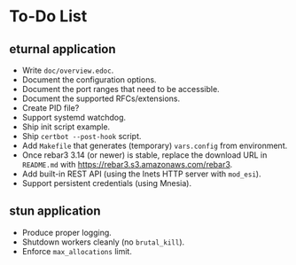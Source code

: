 To-Do List
==========

eturnal application
-------------------

- Write `doc/overview.edoc`.
- Document the configuration options.
- Document the port ranges that need to be accessible.
- Document the supported RFCs/extensions.
- Create PID file?
- Support systemd watchdog.
- Ship init script example.
- Ship `certbot --post-hook` script.
- Add `Makefile` that generates (temporary) `vars.config` from environment.
- Once rebar3 3.14 (or newer) is stable, replace the download URL in `README.md`
  with <https://rebar3.s3.amazonaws.com/rebar3>.
- Add built-in REST API (using the Inets HTTP server with `mod_esi`).
- Support persistent credentials (using Mnesia).

stun application
----------------

- Produce proper logging.
- Shutdown workers cleanly (no `brutal_kill`).
- Enforce `max_allocations` limit.
